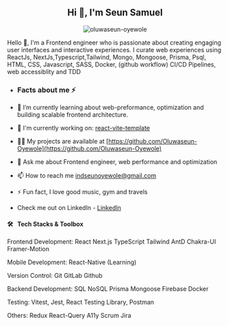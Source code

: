 <h2 align="center">Hi 👋, I'm Seun Samuel</h2>
<p align="center"> <img src="https://komarev.com/ghpvc/?username=oluwaseun-oyewole&label=Profile%20views&color=0e75b6&style=flat" alt="oluwaseun-oyewole" /> </p>
<p>Hello 👋, I'm a Frontend engineer who is passionate about creating engaging user interfaces and interactive experiences. I curate web experiences using ReactJs, NextJs,Typescript,Tailwind, Mongo, Mongoose, Prisma, Psql, HTML, CSS, Javascript, SASS, Docker, (github workflow) CI/CD Pipelines, web accessiblity and TDD </p>

-   <h3>Facts about me ⚡ </h3>
- 🌱 I’m currently learning about web-preformance, optimization and building scalable frontend architecture.
- 👯 I'm currently working on:
  <span>
  [react-vite-template](https://github.com/Oluwaseun-Oyewole/react-vite-template)    
  </span>
- 👨‍💻 My projects are available at [https://github.com/Oluwaseun-Oyewole](https://github.com/Oluwaseun-Oyewole)
- 💬 Ask me about Frontend engineer, web performance and optimization
- 📫 How to reach me indseunoyewole@gmail.com

- ⚡ Fun fact, I love good music, gym and travels 
- Check me out on LinkedIn - [LinkedIn](https://www.linkedin.com/in/samuel-oyewole-dev/)
  

#### 🛠 &nbsp; Tech Stacks & Toolbox

Frontend Development: React Next.js TypeScript Tailwind AntD Chakra-UI Framer-Motion

Mobile Development: React-Native (Learning)

Version Control: Git GitLab Github

Backend Development: SQL NoSQL Prisma Mongoose Firebase Docker 

Testing: Vitest, Jest, React Testing Library, Postman

Others: Redux React-Query A11y Scrum Jira

